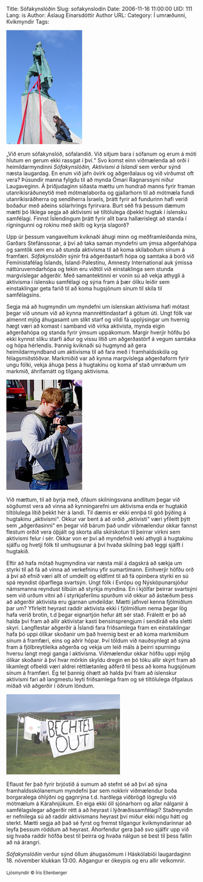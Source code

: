 Title: Sófakynslóðin
Slug: sofakynslodin
Date: 2006-11-16 11:00:00
UID: 111
Lang: is
Author: Áslaug Einarsdóttir
Author URL: 
Category: Í umræðunni, Kvikmyndir
Tags: 

![Aðgerð við styttu Leifs Eiríkssonar](239.jpg)

„Við erum sófakynslóð, sófalandið. Við sitjum bara í sófanum og erum á móti hlutum en gerum ekki rassgat í því.“ Svo komst einn viðmælenda að orði í heimildarmyndinni _Sófakynslóðin, Aktivismi á Íslandi_ sem verður sýnd næsta laugardag. En erum við jafn óvirk og aðgerðalaus og við virðumst oft vera? Þúsundir manna fylgdu til að mynda Ómari Ragnarssyni niður Laugaveginn. Á þriðjudaginn síðasta mættu um hundrað manns fyrir framan utanríkisráðuneytið með mótmælaborða og gjallarhorn til að mótmæla fundi utanríkisráðherra og sendiherra Ísraels, þrátt fyrir að fundurinn hafi verið boðaður með aðeins sólarhrings fyrirvara. Burt séð frá þessum dæmum mætti þó líklega segja að aktivismi sé tiltölulega óþekkt hugtak í íslensku samfélagi. Finnst Íslendingum þrátt fyrir allt bara hallærislegt að standa í rigningunni og rokinu með skilti og kyrja slagorð? 

Upp úr þessum vangaveltum kviknaði áhugi minn og meðframleiðanda míns, Garðars Stefánssonar, á því að taka saman myndefni um ýmsa aðgerðahópa og samtök sem eru að stunda aktivisma til að koma skilaboðum sínum á framfæri. _Sófakynslóðin_ sýnir frá aðgerðastarfi hópa og samtaka á borð við Femínistafélag Íslands, Ísland-Palestínu, Amnesty International auk ýmissa náttúruverndarhópa og tekin eru viðtöl við einstaklinga sem stunda margvíslegar aðgerðir. Með samantektinni er vonin sú að vekja athygli á aktivisma í íslensku samfélagi og sýna fram á þær ólíku leiðir sem einstaklingar geta farið til að koma hugsjónum sínum til skila til samfélagsins.

Segja má að hugmyndin um myndefni um íslenskan aktivisma hafi mótast þegar við unnum við að kynna mannréttindastarf á götum úti. Ungt fólk var almennt mjög áhugasamt um slíkt starf og vildi fá upplýsingar um hvernig hægt væri að komast í samband við virka aktivista, mynda eigin aðgerðahópa og standa fyrir ýmsum uppákomum. Margir hverjir höfðu þó ekki kynnst slíku starfi áður og vissu lítið um aðgerðastörf á vegum samtaka og hópa hérlendis. Þannig kviknaði sú hugmynd að gera heimildarmyndband um aktivisma til að fara með í framhaldsskóla og félagsmiðstöðvar. Markmiðið var að kynna margvíslega aðgerðaform fyrir ungu fólki, vekja áhuga þess á hugtakinu og koma af stað umræðum um markmið, áhrifamátt og tilgang aktivisma.

![Garðar Stefánsson að störfum](240.jpg)

Við mættum, til að byrja með, ófáum skilningsvana andlitum þegar við sögðumst vera að vinna að kynningarefni um aktivisma enda er hugtakið tiltölulega lítið þekkt hér á landi. Til dæmis er ekki ennþá til góð þýðing á hugtakinu „aktivismi“. Okkur var bent á að orðið „aktivisti“ væri yfileitt þýtt sem „aðgerðasinni“ en þegar við bárum það undir viðmælendur okkar fannst flestum orðið vera óþjált og skorta alla skírskotun til þeirrar virkni sem aktivismi felur í sér. Okkar von er því að myndefnið veki athygli á hugtakinu sjálfu og hvetji fólk til umhugsunar á því hvaða skilning það leggi sjálft í hugtakið.

Eftir að hafa mótað hugmyndina var næsta mál á dagskrá að sækja um styrki til að fá að vinna að verkefninu yfir sumartímann. Einhverjir höfðu orð á því að efnið væri allt of umdeilt og eldfimt til að fá opinbera styrki en sú spá reyndist óþarflega svartsýn. Ungt fólk í Evrópu og Nýsköpunarsjóður námsmanna reyndust tilbúin að styrkja myndina. En í kjölfar þeirrar svartsýni sem við urðum vitni að í styrkjaferlinu spurðum við okkur að ástæðum þess að aðgerðir aktivista eru gjarnan umdeildar. Mætti jafnvel kenna fjölmiðlum þar um? Yfirleitt heyrast raddir aktivista ekki í fjölmiðlum nema þegar lög hafa verið brotin, t.d þegar eignartjón hefur átt sér stað. Fráleitt er þó að halda því fram að allir aktivistar kasti bensínsprengjum í sendiráð eða sletti skyri. Langflestar aðgerðir á Íslandi fara friðsamlega fram en einstaklingar hafa þó uppi ólíkar skoðanir um það hvernig best er að koma markmiðum sínum á framfæri, eins og aðrir hópar. Því töldum við nauðsynlegt að sýna fram á fjölbreytileika aðgerða og vekja um leið máls á þeirri spurningu hversu langt megi ganga í aktivisma. Viðmælendur okkar höfðu uppi mjög ólíkar skoðanir á því hvar mörkin skyldu dregin en þó tóku allir skýrt fram að líkamlegt ofbeldi væri aldrei réttlætanleg aðferð til þess að koma hugsjónum sínum á framfæri. Ég tel þannig óhætt að halda því fram að íslenskur aktivismi fari að langmestu leyti friðsamlega fram og sé tiltölulega öfgalaus miðað við aðgerðir í öðrum löndum. 

![Mótmælaborði á þvottasnúru](238.jpg)

Eflaust fer það fyrir brjóstið á sumum að stefnt sé að því að sýna framhaldsskólanemum myndefni þar sem nokkrir viðmælendur boða borgaralega óhlýðni og gagnrýna t.d. harðlega viðbrögð lögreglu við mótmælum á Kárahnjúkum. En eiga ekki öll sjónarhorn og allar nálganir á samfélagslegar aðgerðir rétt á að heyrast í lýðræðissamfélagi? Staðreyndin er nefnilega sú að raddir aktivismans heyrast því miður ekki nógu hátt og sterkt. Mætti segja að það sé fyrst og fremst tilgangur kvikmyndarinnar að leyfa þessum röddum að heyrast. Áhorfendur gera það svo sjálfir upp við sig hvaða raddir höfða best til þeirra og hvaða nálgun sé best til þess fallin að ná árangri. 

_Sófakynslóðin_ verður sýnd öllum áhugasömum í Háskólabíói laugardaginn 18. nóvember klukkan 13:00. Aðgangur er ókeypis og eru allir velkomnir.

<small class="blurb">Ljósmyndir © Íris Ellenberger</small>
